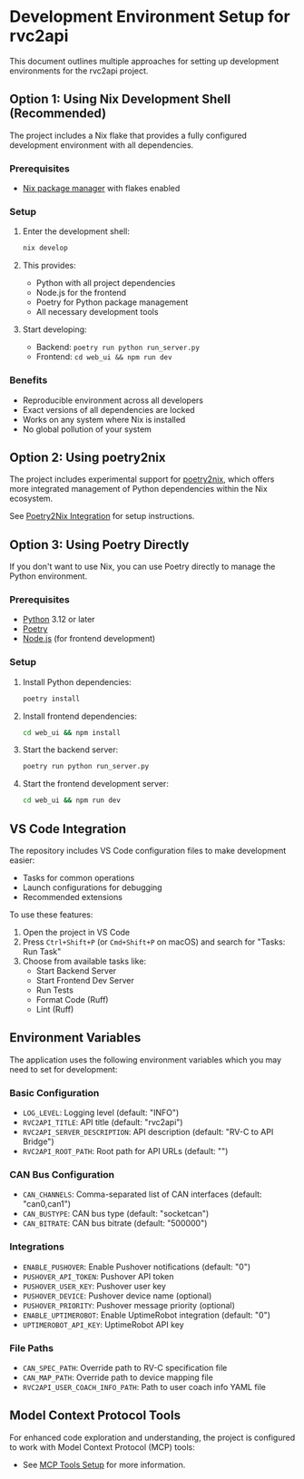 # Development Environment Setup for rvc2api

This document outlines multiple approaches for setting up development environments for the rvc2api project.

## Option 1: Using Nix Development Shell (Recommended)

The project includes a Nix flake that provides a fully configured development environment with all dependencies.

### Prerequisites

- [Nix package manager](https://nixos.org/download.html) with flakes enabled

### Setup

1. Enter the development shell:

   ```bash
   nix develop
   ```

2. This provides:

   - Python with all project dependencies
   - Node.js for the frontend
   - Poetry for Python package management
   - All necessary development tools

3. Start developing:
   - Backend: `poetry run python run_server.py`
   - Frontend: `cd web_ui && npm run dev`

### Benefits

- Reproducible environment across all developers
- Exact versions of all dependencies are locked
- Works on any system where Nix is installed
- No global pollution of your system

## Option 2: Using poetry2nix

The project includes experimental support for [poetry2nix](https://github.com/nix-community/poetry2nix), which offers more integrated management of Python dependencies within the Nix ecosystem.

See [Poetry2Nix Integration](poetry2nix-integration.md) for setup instructions.

## Option 3: Using Poetry Directly

If you don't want to use Nix, you can use Poetry directly to manage the Python environment.

### Prerequisites

- [Python](https://www.python.org/downloads/) 3.12 or later
- [Poetry](https://python-poetry.org/docs/#installation)
- [Node.js](https://nodejs.org/) (for frontend development)

### Setup

1. Install Python dependencies:

   ```bash
   poetry install
   ```

2. Install frontend dependencies:

   ```bash
   cd web_ui && npm install
   ```

3. Start the backend server:

   ```bash
   poetry run python run_server.py
   ```

4. Start the frontend development server:

   ```bash
   cd web_ui && npm run dev
   ```

## VS Code Integration

The repository includes VS Code configuration files to make development easier:

- Tasks for common operations
- Launch configurations for debugging
- Recommended extensions

To use these features:

1. Open the project in VS Code
2. Press `Ctrl+Shift+P` (or `Cmd+Shift+P` on macOS) and search for "Tasks: Run Task"
3. Choose from available tasks like:
   - Start Backend Server
   - Start Frontend Dev Server
   - Run Tests
   - Format Code (Ruff)
   - Lint (Ruff)

## Environment Variables

The application uses the following environment variables which you may need to set for development:

### Basic Configuration

- `LOG_LEVEL`: Logging level (default: "INFO")
- `RVC2API_TITLE`: API title (default: "rvc2api")
- `RVC2API_SERVER_DESCRIPTION`: API description (default: "RV-C to API Bridge")
- `RVC2API_ROOT_PATH`: Root path for API URLs (default: "")

### CAN Bus Configuration

- `CAN_CHANNELS`: Comma-separated list of CAN interfaces (default: "can0,can1")
- `CAN_BUSTYPE`: CAN bus type (default: "socketcan")
- `CAN_BITRATE`: CAN bus bitrate (default: "500000")

### Integrations

- `ENABLE_PUSHOVER`: Enable Pushover notifications (default: "0")
- `PUSHOVER_API_TOKEN`: Pushover API token
- `PUSHOVER_USER_KEY`: Pushover user key
- `PUSHOVER_DEVICE`: Pushover device name (optional)
- `PUSHOVER_PRIORITY`: Pushover message priority (optional)
- `ENABLE_UPTIMEROBOT`: Enable UptimeRobot integration (default: "0")
- `UPTIMEROBOT_API_KEY`: UptimeRobot API key

### File Paths

- `CAN_SPEC_PATH`: Override path to RV-C specification file
- `CAN_MAP_PATH`: Override path to device mapping file
- `RVC2API_USER_COACH_INFO_PATH`: Path to user coach info YAML file

## Model Context Protocol Tools

For enhanced code exploration and understanding, the project is configured to work with Model Context Protocol (MCP) tools:

- See [MCP Tools Setup](mcp-tools-setup.md) for more information.
